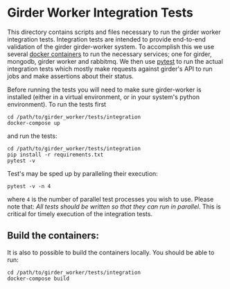 # Girder Worker Integration Tests

This directory contains scripts and files necessary to run the girder worker integration tests. Integration tests are intended to provide end-to-end validation of the girder girder-worker system. To accomplish this we use several [docker containers](https://www.docker.com/what-container) to run the necessary services; one for girder, mongodb, girder worker and rabbitmq. We then use [pytest](https://docs.pytest.org/en/latest/contents.html) to run the actual integration tests which mostly make requests against girder's API to run jobs and make assertions about their status. 


Before running the tests you will need to make sure girder-worker is installed (either in a virtual environment,  or in your system's python environment).  To run the tests first


```
cd /path/to/girder_worker/tests/integration
docker-compose up
```

and run the tests:

```
cd /path/to/girder_worker/tests/integration
pip install -r requirements.txt
pytest -v
```

Test's may be sped up by paralleling their execution:

```
pytest -v -n 4
```

where ```4``` is the number of parallel test processes you wish to use. Please note that: _All tests should be written so that they can run in parallel_. This is critical for timely execution of the integration tests.



## Build the containers:
It is also to possible to build the containers locally.  You should be able to run:

```
cd /path/to/girder_worker/tests/integration
docker-compose build
```


